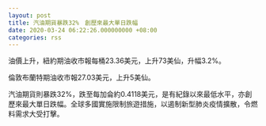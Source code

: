 ```yaml
---
layout: post
title: 汽油期貨暴跌32%　創歷來最大單日跌幅
date: 2020-03-24 06:22:26.000000000 +08:00
categories: rss
---
```


油價上升，紐約期油收市報每桶23.36美元，上升73美仙，升幅3.2%。

倫敦布蘭特期油收市報27.03美元，上升5美仙。

汽油期貨則暴跌32%，跌至每加侖約0.4118美元，是有紀錄以來最低水平，亦創歷來最大單日跌幅。全球多國實施限制旅遊措施，以遏制新型肺炎疫情擴散，令燃料需求大受打擊。
